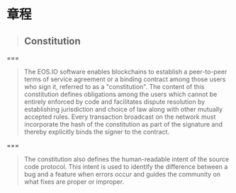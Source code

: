 # 章程

> ## Constitution

===

> The EOS.IO software enables blockchains to establish a peer-to-peer terms of service agreement or a binding contract among those users who sign it, referred to as a "constitution". The content of this constitution defines obligations among the users which cannot be entirely enforced by code and facilitates dispute resolution by establishing jurisdiction and choice of law along with other mutually accepted rules. Every transaction broadcast on the network must incorporate the hash of the constitution as part of the signature and thereby explicitly binds the signer to the contract.

===

> The constitution also defines the human-readable intent of the source code protocol. This intent is used to identify the difference between a bug and a feature when errors occur and guides the community on what fixes are proper or improper.


